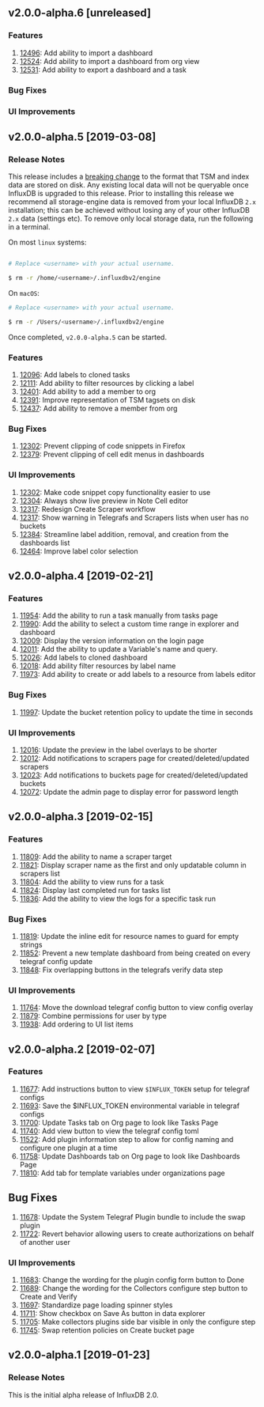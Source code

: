 ## v2.0.0-alpha.6 [unreleased]

### Features
1. [12496](https://github.com/influxdata/influxdb/pull/12496): Add ability to import a dashboard
1. [12524](https://github.com/influxdata/influxdb/pull/12524): Add ability to import a dashboard from org view
1. [12531](https://github.com/influxdata/influxdb/pull/12531): Add ability to export a dashboard and a task

### Bug Fixes

### UI Improvements

## v2.0.0-alpha.5 [2019-03-08]

### Release Notes

This release includes a [breaking change](https://github.com/influxdata/influxdb/pull/12391) to the format that TSM and index data are stored on disk.
Any existing local data will not be queryable once InfluxDB is upgraded to this release.
Prior to installing this release we recommend all storage-engine data is removed from your local InfluxDB `2.x` installation; this can be achieved without losing any of your other InfluxDB `2.x` data (settings etc).
To remove only local storage data, run the following in a terminal.

On most `linux` systems:

```sh

# Replace <username> with your actual username.

$ rm -r /home/<username>/.influxdbv2/engine
```

On `macOS`:

```sh
# Replace <username> with your actual username.

$ rm -r /Users/<username>/.influxdbv2/engine
```

Once completed, `v2.0.0-alpha.5` can be started.

### Features

1. [12096](https://github.com/influxdata/influxdb/pull/12096): Add labels to cloned tasks
1. [12111](https://github.com/influxdata/influxdb/pull/12111): Add ability to filter resources by clicking a label
1. [12401](https://github.com/influxdata/influxdb/pull/12401): Add ability to add a member to org
1. [12391](https://github.com/influxdata/influxdb/pull/12391): Improve representation of TSM tagsets on disk
1. [12437](https://github.com/influxdata/influxdb/pull/12437): Add ability to remove a member from org

### Bug Fixes

1. [12302](https://github.com/influxdata/influxdb/pull/12302): Prevent clipping of code snippets in Firefox
1. [12379](https://github.com/influxdata/influxdb/pull/12379): Prevent clipping of cell edit menus in dashboards

### UI Improvements

1. [12302](https://github.com/influxdata/influxdb/pull/12302): Make code snippet copy functionality easier to use
1. [12304](https://github.com/influxdata/influxdb/pull/12304): Always show live preview in Note Cell editor
1. [12317](https://github.com/influxdata/influxdb/pull/12317): Redesign Create Scraper workflow
1. [12317](https://github.com/influxdata/influxdb/pull/12317): Show warning in Telegrafs and Scrapers lists when user has no buckets
1. [12384](https://github.com/influxdata/influxdb/pull/12384): Streamline label addition, removal, and creation from the dashboards list
1. [12464](https://github.com/influxdata/influxdb/pull/12464): Improve label color selection

## v2.0.0-alpha.4 [2019-02-21]

### Features

1. [11954](https://github.com/influxdata/influxdb/pull/11954): Add the ability to run a task manually from tasks page
1. [11990](https://github.com/influxdata/influxdb/pull/11990): Add the ability to select a custom time range in explorer and dashboard
1. [12009](https://github.com/influxdata/influxdb/pull/12009): Display the version information on the login page
1. [12011](https://github.com/influxdata/influxdb/pull/12011): Add the ability to update a Variable's name and query.
1. [12026](https://github.com/influxdata/influxdb/pull/12026): Add labels to cloned dashboard
1. [12018](https://github.com/influxdata/influxdb/pull/12057): Add ability filter resources by label name
1. [11973](https://github.com/influxdata/influxdb/pull/11973): Add ability to create or add labels to a resource from labels editor

### Bug Fixes

1. [11997](https://github.com/influxdata/influxdb/pull/11997): Update the bucket retention policy to update the time in seconds

### UI Improvements

1. [12016](https://github.com/influxdata/influxdb/pull/12016): Update the preview in the label overlays to be shorter
1. [12012](https://github.com/influxdata/influxdb/pull/12012): Add notifications to scrapers page for created/deleted/updated scrapers
1. [12023](https://github.com/influxdata/influxdb/pull/12023): Add notifications to buckets page for created/deleted/updated buckets
1. [12072](https://github.com/influxdata/influxdb/pull/12072): Update the admin page to display error for password length

## v2.0.0-alpha.3 [2019-02-15]

### Features

1. [11809](https://github.com/influxdata/influxdb/pull/11809): Add the ability to name a scraper target
1. [11821](https://github.com/influxdata/influxdb/pull/11821): Display scraper name as the first and only updatable column in scrapers list
1. [11804](https://github.com/influxdata/influxdb/pull/11804): Add the ability to view runs for a task
1. [11824](https://github.com/influxdata/influxdb/pull/11824): Display last completed run for tasks list
1. [11836](https://github.com/influxdata/influxdb/pull/11836): Add the ability to view the logs for a specific task run

### Bug Fixes

1. [11819](https://github.com/influxdata/influxdb/pull/11819): Update the inline edit for resource names to guard for empty strings
1. [11852](https://github.com/influxdata/influxdb/pull/11852): Prevent a new template dashboard from being created on every telegraf config update
1. [11848](https://github.com/influxdata/influxdb/pull/11848): Fix overlapping buttons in the telegrafs verify data step

### UI Improvements

1. [11764](https://github.com/influxdata/influxdb/pull/11764): Move the download telegraf config button to view config overlay
1. [11879](https://github.com/influxdata/influxdb/pull/11879): Combine permissions for user by type
1. [11938](https://github.com/influxdata/influxdb/pull/11938): Add ordering to UI list items

## v2.0.0-alpha.2 [2019-02-07]

### Features

1. [11677](https://github.com/influxdata/influxdb/pull/11677): Add instructions button to view `$INFLUX_TOKEN` setup for telegraf configs
1. [11693](https://github.com/influxdata/influxdb/pull/11693): Save the \$INFLUX_TOKEN environmental variable in telegraf configs
1. [11700](https://github.com/influxdata/influxdb/pull/11700): Update Tasks tab on Org page to look like Tasks Page
1. [11740](https://github.com/influxdata/influxdb/pull/11740): Add view button to view the telegraf config toml
1. [11522](https://github.com/influxdata/influxdb/pull/11522): Add plugin information step to allow for config naming and configure one plugin at a time
1. [11758](https://github.com/influxdata/influxdb/pull/11758): Update Dashboards tab on Org page to look like Dashboards Page
1. [11810](https://github.com/influxdata/influxdb/pull/11810): Add tab for template variables under organizations page

## Bug Fixes

1. [11678](https://github.com/influxdata/influxdb/pull/11678): Update the System Telegraf Plugin bundle to include the swap plugin
1. [11722](https://github.com/influxdata/influxdb/pull/11722): Revert behavior allowing users to create authorizations on behalf of another user

### UI Improvements

1. [11683](https://github.com/influxdata/influxdb/pull/11683): Change the wording for the plugin config form button to Done
1. [11689](https://github.com/influxdata/influxdb/pull/11689): Change the wording for the Collectors configure step button to Create and Verify
1. [11697](https://github.com/influxdata/influxdb/pull/11697): Standardize page loading spinner styles
1. [11711](https://github.com/influxdata/influxdb/pull/11711): Show checkbox on Save As button in data explorer
1. [11705](https://github.com/influxdata/influxdb/pull/11705): Make collectors plugins side bar visible in only the configure step
1. [11745](https://github.com/influxdata/influxdb/pull/11745): Swap retention policies on Create bucket page

## v2.0.0-alpha.1 [2019-01-23]

### Release Notes

This is the initial alpha release of InfluxDB 2.0.
